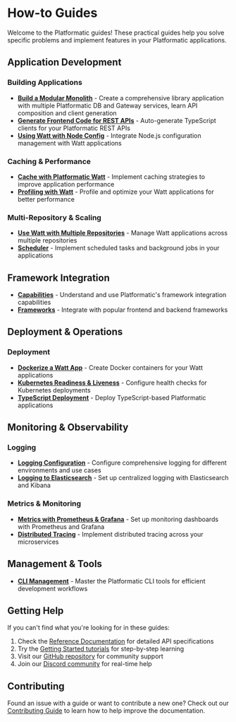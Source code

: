 # How-to Guides

Welcome to the Platformatic guides! These practical guides help you solve specific problems and implement features in your Platformatic applications.

## Application Development

### Building Applications
- **[Build a Modular Monolith](./guides/build-modular-monolith.md)** - Create a comprehensive library application with multiple Platformatic DB and Gateway services, learn API composition and client generation
- **[Generate Frontend Code for REST APIs](./guides/generate-frontend-code-to-consume-platformatic-rest-api.md)** - Auto-generate TypeScript clients for your Platformatic REST APIs
- **[Using Watt with Node Config](./guides/using-watt-with-node-config.md)** - Integrate Node.js configuration management with Watt applications

### Caching & Performance
- **[Cache with Platformatic Watt](./guides/cache-with-platformatic-watt.md)** - Implement caching strategies to improve application performance
- **[Profiling with Watt](./guides/profiling-with-watt.md)** - Profile and optimize your Watt applications for better performance

### Multi-Repository & Scaling
- **[Use Watt with Multiple Repositories](./guides/use-watt-multiple-repository.md)** - Manage Watt applications across multiple repositories
- **[Scheduler](./guides/scheduler.md)** - Implement scheduled tasks and background jobs in your applications

## Framework Integration

- **[Capabilities](./guides/capabilities.md)** - Understand and use Platformatic's framework integration capabilities
- **[Frameworks](./guides/frameworks.md)** - Integrate with popular frontend and backend frameworks

## Deployment & Operations

### Deployment
- **[Dockerize a Watt App](./guides/deployment/dockerize-a-watt-app.md)** - Create Docker containers for your Watt applications
- **[Kubernetes Readiness & Liveness](./guides/deployment/k8s-readiness-liveness.md)** - Configure health checks for Kubernetes deployments
- **[TypeScript Deployment](./guides/deployment/typescript.md)** - Deploy TypeScript-based Platformatic applications

## Monitoring & Observability

### Logging
- **[Logging Configuration](./guides/logging.md)** - Configure comprehensive logging for different environments and use cases
- **[Logging to Elasticsearch](./guides/logging-to-elasticsearch.md)** - Set up centralized logging with Elasticsearch and Kibana

### Metrics & Monitoring
- **[Metrics with Prometheus & Grafana](./guides/metrics.md)** - Set up monitoring dashboards with Prometheus and Grafana
- **[Distributed Tracing](./guides/distributed-tracing.md)** - Implement distributed tracing across your microservices

## Management & Tools

- **[CLI Management](./guides/cli-managing.md)** - Master the Platformatic CLI tools for efficient development workflows

## Getting Help

If you can't find what you're looking for in these guides:

1. Check the [Reference Documentation](../reference-overview.md) for detailed API specifications
2. Try the [Getting Started tutorials](../getting-started/quick-start.md) for step-by-step learning
3. Visit our [GitHub repository](https://github.com/platformatic/platformatic) for community support
4. Join our [Discord community](https://discord.gg/platformatic) for real-time help

## Contributing

Found an issue with a guide or want to contribute a new one? Check out our [Contributing Guide](../contributing/contributing.md) to learn how to help improve the documentation.
